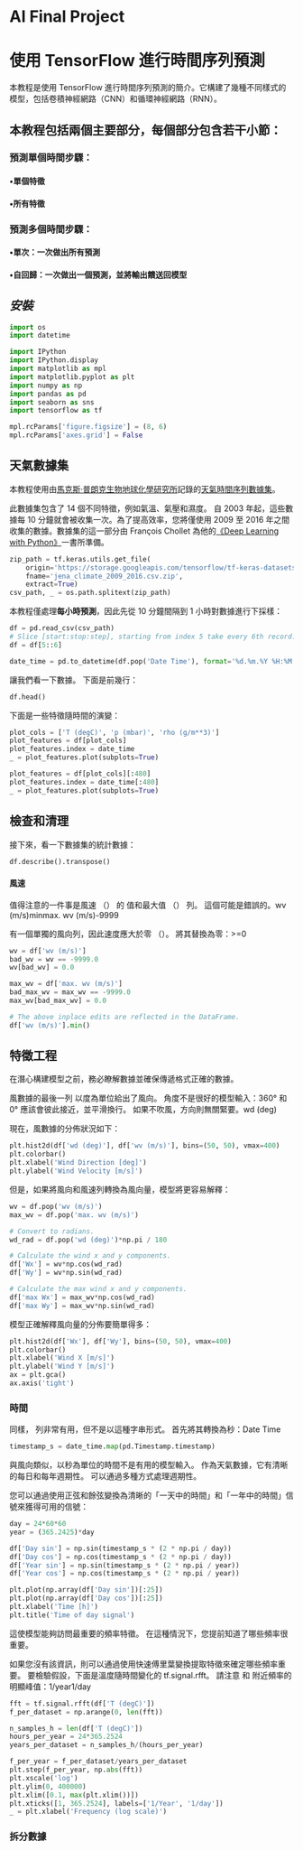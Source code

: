 # AI Final Project
# 使用 TensorFlow 進行時間序列預測

本教程是使用 TensorFlow 進行時間序列預測的簡介。它構建了幾種不同樣式的模型，包括卷積神經網路（CNN）和循環神經網路（RNN）。

## 本教程包括兩個主要部分，每個部分包含若干小節：

### 預測單個時間步驟：

####   •**單個特徵**

####    •**所有特徵**

### 預測多個時間步驟：

#### •單次：一次做出所有預測

#### •自回歸：一次做出一個預測，並將輸出饋送回模型

## *安裝*
```py
import os
import datetime

import IPython
import IPython.display
import matplotlib as mpl
import matplotlib.pyplot as plt
import numpy as np
import pandas as pd
import seaborn as sns
import tensorflow as tf

mpl.rcParams['figure.figsize'] = (8, 6)
mpl.rcParams['axes.grid'] = False
```
## 天氣數據集

本教程使用由[馬克斯·普朗克生物地球化學研究所](https://www.bgc-jena.mpg.de/wetter/)記錄的[天氣時間序列數據集](https://tensorflow.google.cn/tutorials/structured_data/time_series?hl=zh_cn#%E5%A4%A9%E6%B0%94%E6%95%B0%E6%8D%AE%E9%9B%86)。

此數據集包含了 14 個不同特徵，例如氣溫、氣壓和濕度。 自 2003 年起，這些數據每 10 分鐘就會被收集一次。為了提高效率，您將僅使用 2009 至 2016 年之間收集的數據。數據集的這一部分由 François Chollet 為他的[《Deep Learning with Python》](https://www.manning.com/books/deep-learning-with-python)一書所準備。
```py
zip_path = tf.keras.utils.get_file(
    origin='https://storage.googleapis.com/tensorflow/tf-keras-datasets/jena_climate_2009_2016.csv.zip',
    fname='jena_climate_2009_2016.csv.zip',
    extract=True)
csv_path, _ = os.path.splitext(zip_path)
```

本教程僅處理**每小時預測**，因此先從 10 分鐘間隔到 1 小時對數據進行下採樣：
```py
df = pd.read_csv(csv_path)
# Slice [start:stop:step], starting from index 5 take every 6th record.
df = df[5::6]

date_time = pd.to_datetime(df.pop('Date Time'), format='%d.%m.%Y %H:%M:%S')
```
讓我們看一下數據。 下面是前幾行：
```py
df.head()
```
下面是一些特徵隨時間的演變：
```py
plot_cols = ['T (degC)', 'p (mbar)', 'rho (g/m**3)']
plot_features = df[plot_cols]
plot_features.index = date_time
_ = plot_features.plot(subplots=True)

plot_features = df[plot_cols][:480]
plot_features.index = date_time[:480]
_ = plot_features.plot(subplots=True)
```
## 檢查和清理
 接下來，看一下數據集的統計數據：
```py
df.describe().transpose()
```
#### 風速
值得注意的一件事是風速 （） 的 值和最大值 （） 列。 這個可能是錯誤的。wv (m/s)minmax. wv (m/s)-9999

有一個單獨的風向列，因此速度應大於零 （）。 將其替換為零：>=0
```py
wv = df['wv (m/s)']
bad_wv = wv == -9999.0
wv[bad_wv] = 0.0

max_wv = df['max. wv (m/s)']
bad_max_wv = max_wv == -9999.0
max_wv[bad_max_wv] = 0.0

# The above inplace edits are reflected in the DataFrame.
df['wv (m/s)'].min()
```
## 特徵工程
在潛心構建模型之前，務必瞭解數據並確保傳遞格式正確的數據。

風數據的最後一列 以度為單位給出了風向。 角度不是很好的模型輸入：360° 和 0° 應該會彼此接近，並平滑換行。 如果不吹風，方向則無關緊要。wd (deg)

現在，風數據的分佈狀況如下：

```py
plt.hist2d(df['wd (deg)'], df['wv (m/s)'], bins=(50, 50), vmax=400)
plt.colorbar()
plt.xlabel('Wind Direction [deg]')
plt.ylabel('Wind Velocity [m/s]')
```

但是，如果將風向和風速列轉換為風向量，模型將更容易解釋：

```py
wv = df.pop('wv (m/s)')
max_wv = df.pop('max. wv (m/s)')

# Convert to radians.
wd_rad = df.pop('wd (deg)')*np.pi / 180

# Calculate the wind x and y components.
df['Wx'] = wv*np.cos(wd_rad)
df['Wy'] = wv*np.sin(wd_rad)

# Calculate the max wind x and y components.
df['max Wx'] = max_wv*np.cos(wd_rad)
df['max Wy'] = max_wv*np.sin(wd_rad)
```
模型正確解釋風向量的分佈要簡單得多：
```py
plt.hist2d(df['Wx'], df['Wy'], bins=(50, 50), vmax=400)
plt.colorbar()
plt.xlabel('Wind X [m/s]')
plt.ylabel('Wind Y [m/s]')
ax = plt.gca()
ax.axis('tight')
```
### 時間
同樣， 列非常有用，但不是以這種字串形式。 首先將其轉換為秒：Date Time
```py
timestamp_s = date_time.map(pd.Timestamp.timestamp)
```
與風向類似，以秒為單位的時間不是有用的模型輸入。 作為天氣數據，它有清晰的每日和每年週期性。 可以通過多種方式處理週期性。

您可以通過使用正弦和餘弦變換為清晰的「一天中的時間」和「一年中的時間」信號來獲得可用的信號：
```py
day = 24*60*60
year = (365.2425)*day

df['Day sin'] = np.sin(timestamp_s * (2 * np.pi / day))
df['Day cos'] = np.cos(timestamp_s * (2 * np.pi / day))
df['Year sin'] = np.sin(timestamp_s * (2 * np.pi / year))
df['Year cos'] = np.cos(timestamp_s * (2 * np.pi / year))
```
```py
plt.plot(np.array(df['Day sin'])[:25])
plt.plot(np.array(df['Day cos'])[:25])
plt.xlabel('Time [h]')
plt.title('Time of day signal')
```
這使模型能夠訪問最重要的頻率特徵。 在這種情況下，您提前知道了哪些頻率很重要。

如果您沒有該資訊，則可以通過使用快速傅里葉變換提取特徵來確定哪些頻率重要。 要檢驗假設，下面是溫度隨時間變化的 tf.signal.rfft。 請注意 和 附近頻率的明顯峰值：1/year1/day

```py
fft = tf.signal.rfft(df['T (degC)'])
f_per_dataset = np.arange(0, len(fft))

n_samples_h = len(df['T (degC)'])
hours_per_year = 24*365.2524
years_per_dataset = n_samples_h/(hours_per_year)

f_per_year = f_per_dataset/years_per_dataset
plt.step(f_per_year, np.abs(fft))
plt.xscale('log')
plt.ylim(0, 400000)
plt.xlim([0.1, max(plt.xlim())])
plt.xticks([1, 365.2524], labels=['1/Year', '1/day'])
_ = plt.xlabel('Frequency (log scale)')
```

### 拆分數據
